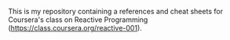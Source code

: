 This is my repository containing a references and cheat sheets for Coursera's class on Reactive Programming (https://class.coursera.org/reactive-001).
